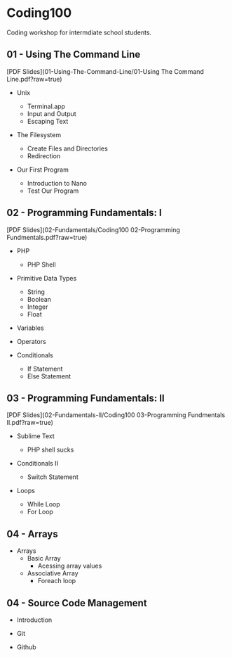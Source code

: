 Coding100
=========

Coding workshop for intermdiate school students. 

## 01 - Using The Command Line

[PDF Slides](01-Using-The-Command-Line/01-Using The Command Line.pdf?raw=true)

* Unix
  * Terminal.app
  * Input and Output
  * Escaping Text

* The Filesystem
  * Create Files and Directories
  * Redirection

* Our First Program
  * Introduction to Nano
  * Test Our Program

## 02 - Programming Fundamentals: I

[PDF Slides](02-Fundamentals/Coding100 02-Programming Fundmentals.pdf?raw=true)

* PHP
  * PHP Shell

* Primitive Data Types
  * String
  * Boolean
  * Integer
  * Float

* Variables

* Operators

* Conditionals
  * If Statement
  * Else Statement

## 03 - Programming Fundamentals: II
[PDF Slides](02-Fundamentals-II/Coding100 03-Programming Fundmentals II.pdf?raw=true)

* Sublime Text
  * PHP shell sucks

* Conditionals II
  * Switch Statement

* Loops
  * While Loop
  * For Loop

## 04 - Arrays
* Arrays
  * Basic Array
    * Acessing array values
  * Associative Array
    * Foreach loop

## 04 - Source Code Management

* Introduction

* Git

* Github